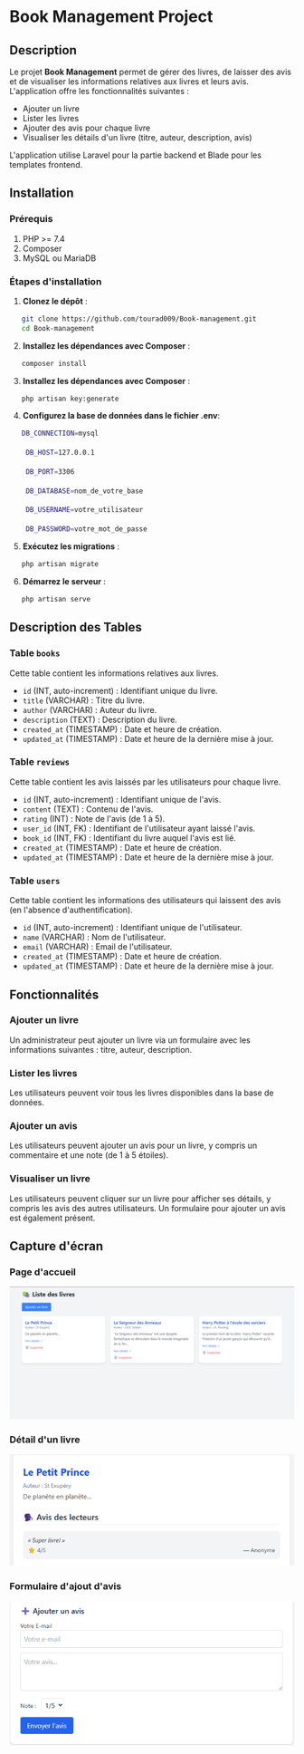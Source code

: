 # Book Management Project

## Description

Le projet **Book Management** permet de gérer des livres, de laisser des avis et de visualiser les informations relatives aux livres et leurs avis. L'application offre les fonctionnalités suivantes :

- Ajouter un livre
- Lister les livres
- Ajouter des avis pour chaque livre
- Visualiser les détails d'un livre (titre, auteur, description, avis)

L'application utilise Laravel pour la partie backend et Blade pour les templates frontend.

## Installation

### Prérequis

1. PHP >= 7.4
2. Composer
3. MySQL ou MariaDB

### Étapes d'installation

1. **Clonez le dépôt** :

```bash
   git clone https://github.com/tourad009/Book-management.git
   cd Book-management
```

2. **Installez les dépendances avec Composer** :
```bash
   composer install
```

3. **Installez les dépendances avec Composer** :
```bash
   php artisan key:generate
```

4. **Configurez la base de données dans le fichier .env**:

```bash
   DB_CONNECTION=mysql

    DB_HOST=127.0.0.1

    DB_PORT=3306

    DB_DATABASE=nom_de_votre_base

    DB_USERNAME=votre_utilisateur

    DB_PASSWORD=votre_mot_de_passe
```

5. **Exécutez les migrations** :
```bash
   php artisan migrate
```

6. **Démarrez le serveur** :
```bash
   php artisan serve
```

## Description des Tables

### Table `books`

Cette table contient les informations relatives aux livres.

- `id` (INT, auto-increment) : Identifiant unique du livre.
- `title` (VARCHAR) : Titre du livre.
- `author` (VARCHAR) : Auteur du livre.
- `description` (TEXT) : Description du livre.
- `created_at` (TIMESTAMP) : Date et heure de création.
- `updated_at` (TIMESTAMP) : Date et heure de la dernière mise à jour.

### Table `reviews`

Cette table contient les avis laissés par les utilisateurs pour chaque livre.

- `id` (INT, auto-increment) : Identifiant unique de l'avis.
- `content` (TEXT) : Contenu de l'avis.
- `rating` (INT) : Note de l'avis (de 1 à 5).
- `user_id` (INT, FK) : Identifiant de l'utilisateur ayant laissé l'avis.
- `book_id` (INT, FK) : Identifiant du livre auquel l'avis est lié.
- `created_at` (TIMESTAMP) : Date et heure de création.
- `updated_at` (TIMESTAMP) : Date et heure de la dernière mise à jour.

### Table `users`

Cette table contient les informations des utilisateurs qui laissent des avis (en l'absence d'authentification).

- `id` (INT, auto-increment) : Identifiant unique de l'utilisateur.
- `name` (VARCHAR) : Nom de l'utilisateur.
- `email` (VARCHAR) : Email de l'utilisateur.
- `created_at` (TIMESTAMP) : Date et heure de création.
- `updated_at` (TIMESTAMP) : Date et heure de la dernière mise à jour.

## Fonctionnalités

### Ajouter un livre

Un administrateur peut ajouter un livre via un formulaire avec les informations suivantes : titre, auteur, description.

### Lister les livres

Les utilisateurs peuvent voir tous les livres disponibles dans la base de données.

### Ajouter un avis

Les utilisateurs peuvent ajouter un avis pour un livre, y compris un commentaire et une note (de 1 à 5 étoiles).

### Visualiser un livre

Les utilisateurs peuvent cliquer sur un livre pour afficher ses détails, y compris les avis des autres utilisateurs. Un formulaire pour ajouter un avis est également présent.

## Capture d'écran

### Page d'accueil

![Page d'accueil](./screenshots/homepage.png)

### Détail d'un livre

![Détail du livre](./screenshots/book_detail.png)

### Formulaire d'ajout d'avis

![Ajout d'avis](./screenshots/review_form.png)